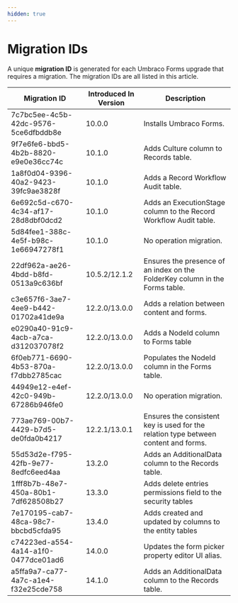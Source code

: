 ```yaml
---
hidden: true
---
```


# Migration IDs

A unique **migration ID** is generated for each Umbraco Forms upgrade that requires a migration. The migration IDs are all listed in this article.

| Migration ID                         | Introduced In Version | Description                                                                        |
|--------------------------------------|-----------------------|------------------------------------------------------------------------------------|
| 7c7bc5ee-4c5b-42dc-9576-5ce6dfbddb8e | 10.0.0                | Installs Umbraco Forms.                                                            |
| 9f7e6fe6-bbd5-4b2b-8820-e9e0e36cc74c | 10.1.0                | Adds Culture column to Records table.                                              |
| 1a8f0d04-9396-40a2-9423-39fc9ae3828f | 10.1.0                | Adds a Record Workflow Audit table.                                                |
| 6e692c5d-c670-4c34-af17-28d8dbf0dcd2 | 10.1.0                | Adds an ExecutionStage column to the Record Workflow Audit table.                  |
| 5d84fee1-388c-4e5f-b98c-1e66947278f1 | 10.1.0                | No operation migration.                                                            |
| 22df962a-ae26-4bdd-b8fd-0513a9c636bf | 10.5.2/12.1.2         | Ensures the presence of an index on the FolderKey column in the Forms table.       |
| c3e657f6-3ae7-4ee9-b442-01702a41de9a | 12.2.0/13.0.0         | Adds a relation between content and forms.                                         |
| e0290a40-91c9-4acb-a7ca-d312037078f2 | 12.2.0/13.0.0         | Adds a NodeId column to Forms table                                                |
| 6f0eb771-6690-4b53-870a-f7dbb2785cac | 12.2.0/13.0.0         | Populates the NodeId column in the Forms table.                                    |
| 44949e12-e4ef-42c0-949b-67286b946fe0 | 12.2.0/13.0.0         | No operation migration.                                                            |
| 773ae769-00b7-4429-b7d5-de0fda0b4217 | 12.2.1/13.0.1         | Ensures the consistent key is used for the relation type between content and forms.|
| 55d53d2e-f795-42fb-9e77-8edfc6eed4aa | 13.2.0                | Adds an AdditionalData column to the Records table.                                |
| 1fff8b7b-48e7-450a-80b1-7df628508b27 | 13.3.0                | Adds delete entries permissions field to the security tables                        |
| 7e170195-cab7-48ca-98c7-bbcbd5cfda95 | 13.4.0                | Adds created and updated by columns to the entity tables                            |
| c74223ed-a554-4a14-a1f0-0477dce01ad6 | 14.0.0                | Updates the form picker property editor UI alias.                                  |
| a5ffa9a7-ca77-4a7c-a1e4-f32e25cde758 | 14.1.0                | Adds an AdditionalData column to the Records table.                                |
